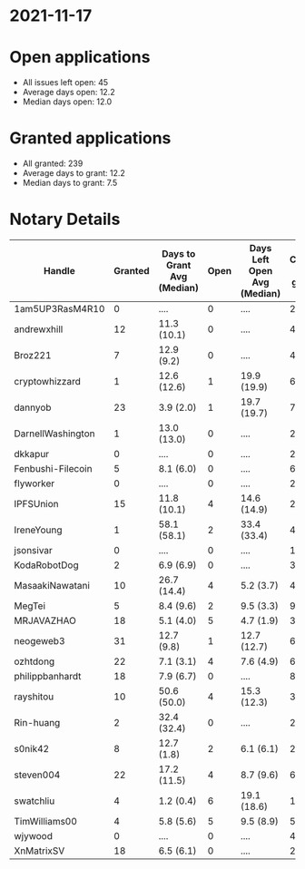2021-11-17
==========

# Open applications

- All issues left open: 45
- Average days open: 12.2
- Median days open: 12.0

# Granted applications

- All granted: 239
- Average days to grant: 12.2
- Median days to grant: 7.5

# Notary Details

| Handle            |   Granted | Days to Grant Avg (Median)   |   Open | Days Left Open Avg (Median)   |   Closed (no grant) |
|-------------------|-----------|------------------------------|--------|-------------------------------|---------------------|
| 1am5UP3RasM4R10   |         0 | ....                         |      0 | ....                          |                   2 |
| andrewxhill       |        12 | 11.3  (10.1)                 |      0 | ....                          |                  45 |
| Broz221           |         7 | 12.9  (9.2)                  |      0 | ....                          |                  48 |
| cryptowhizzard    |         1 | 12.6  (12.6)                 |      1 | 19.9  (19.9)                  |                   6 |
| dannyob           |        23 | 3.9  (2.0)                   |      1 | 19.7  (19.7)                  |                  75 |
| DarnellWashington |         1 | 13.0  (13.0)                 |      0 | ....                          |                   2 |
| dkkapur           |         0 | ....                         |      0 | ....                          |                   2 |
| Fenbushi-Filecoin |         5 | 8.1  (6.0)                   |      0 | ....                          |                  67 |
| flyworker         |         0 | ....                         |      0 | ....                          |                   2 |
| IPFSUnion         |        15 | 11.8  (10.1)                 |      4 | 14.6  (14.9)                  |                  29 |
| IreneYoung        |         1 | 58.1  (58.1)                 |      2 | 33.4  (33.4)                  |                   4 |
| jsonsivar         |         0 | ....                         |      0 | ....                          |                  13 |
| KodaRobotDog      |         2 | 6.9  (6.9)                   |      0 | ....                          |                   3 |
| MasaakiNawatani   |        10 | 26.7  (14.4)                 |      4 | 5.2  (3.7)                    |                  45 |
| MegTei            |         5 | 8.4  (9.6)                   |      2 | 9.5  (3.3)                    |                   9 |
| MRJAVAZHAO        |        18 | 5.1  (4.0)                   |      5 | 4.7  (1.9)                    |                  36 |
| neogeweb3         |        31 | 12.7  (9.8)                  |      1 | 12.7  (12.7)                  |                  61 |
| ozhtdong          |        22 | 7.1  (3.1)                   |      4 | 7.6  (4.9)                    |                  69 |
| philippbanhardt   |        18 | 7.9  (6.7)                   |      0 | ....                          |                  81 |
| rayshitou         |        10 | 50.6  (50.0)                 |      4 | 15.3  (12.3)                  |                  36 |
| Rin-huang         |         2 | 32.4  (32.4)                 |      0 | ....                          |                   2 |
| s0nik42           |         8 | 12.7  (1.8)                  |      2 | 6.1  (6.1)                    |                  25 |
| steven004         |        22 | 17.2  (11.5)                 |      4 | 8.7  (9.6)                    |                  68 |
| swatchliu         |         4 | 1.2  (0.4)                   |      6 | 19.1  (18.6)                  |                  10 |
| TimWilliams00     |         4 | 5.8  (5.6)                   |      5 | 9.5  (8.9)                    |                   5 |
| wjywood           |         0 | ....                         |      0 | ....                          |                   4 |
| XnMatrixSV        |        18 | 6.5  (6.1)                   |      0 | ....                          |                  28 |